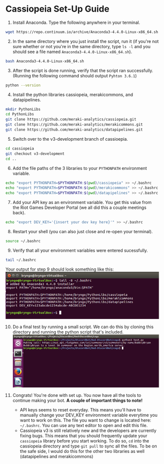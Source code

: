 # Cassiopeia Set-Up Guide

1. Install Anaconda. Type the following anywhere in your terminal.
```bash
wget https://repo.continuum.io/archive/Anaconda3-4.4.0-Linux-x86_64.sh
```
2. In the same directory where you just install the script, run it (if you're not sure whether or not you're in the same directory, type ```ls -l``` and you should see a file named ```Anaconda3-4.4.0-Linux-x86_64.sh```).
```bash
bash Anaconda3-4.4.0-Linux-x86_64.sh
```
3. After the script is done running, verify that the script ran successfully. (Running the following command should output ```Pyhton 3.6.1```)
```bash
python --version
```
4. Install the python libraries cassiopeia, merakicommons, and datapipelines.
```bash
mkdir PythonLibs
cd PythonLibs
git clone https://github.com/meraki-analytics/cassiopeia.git
git clone https://github.com/meraki-analytics/merakicommons.git
git clone https://github.com/meraki-analytics/datapipelines.git
```
5. Switch over to the v3-development branch of cassioepia.
```bash
cd cassiopeia
git checkout v3-development
cd ..
```
6. Add the file paths of the 3 libraries to your ```PYTHONPATH``` environment variable.
```bash
echo "export PYTHONPATH=$PYTHONPATH:$(pwd)/cassiopeia" >> ~/.bashrc
echo "export PYTHONPATH=$PYTHONPATH:$(pwd)/merakicommons" >> ~/.bashrc
echo "export PYTHONPATH=$PYTHONPATH:$(pwd)/datapipelines" >> ~/.bashrc
```
7. Add your API key as an environment variable. You get this value from the Riot Games Developer Portal (we all did this a couple meetings back).
```bash
echo "export DEV_KEY='{insert your dev key here}'" >> ~/.bashrc
```
8. Restart your shell (you can also just close and re-open your terminal).
```bash
source ~/.bashrc
```
9. Verify that all your environment variables were entered sucessfully.
```bash
tail ~/.bashrc
```
Your output for step 9 should look something like this:
![alt text](VerifyOutput.png)

10. Do a final test by running a small script. We can do this by cloning this directory and running the python script that's included.
![alt text](FinalOutput.png)

11. Congrats! You're done with set up. You now have all the tools to continue making your bot. **A couple of important things to note!**
    - API keys seems to reset everyday. This means you'll have to manually change your DEV_KEY environment variable everytime you want to work on this. The file you want to change is located here: ```~/.bashrc```. You can use any text editor to open and edit this file.
    - Cassiopeia v3 is still relatively new and the developers are currently fixing bugs. This means that you should frequently update your ```cassiopeia``` library before you start working. To do so, ```cd``` into the cassiopeia directory and type ```git pull``` to sync all the files. To be on the safe side, I would do this for the other two libraries as well (datapipelines and merakicommons)
    